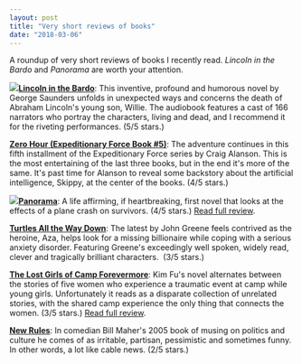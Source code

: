 ```yaml
---
layout: post
title: "Very short reviews of books"
date: "2018-03-06"
---
```


A roundup of very short reviews of books I recently read. _Lincoln in the Bardo_ and _Panorama_ are worth your attention.

**[![](images/A1wrnfowm8L-135x200.jpg)Lincoln in the Bardo](http://amzn.to/2CAhiuQ)**: This inventive, profound and humorous novel by George Saunders unfolds in unexpected ways and concerns the death of Abraham Lincoln's young son, Willie. The audiobook features a cast of 166 narrators who portray the characters, living and dead, and I recommend it for the riveting performances. (5/5 stars.)

[**Zero Hour (Expeditionary Force Book #5)**](http://amzn.to/2C8uKdD): The adventure continues in this fifth installment of the Expeditionary Force series by Craig Alanson. This is the most entertaining of the last three books, but in the end it's more of the same. It's past time for Alanson to reveal some backstory about the artificial intelligence, Skippy, at the center of the books. (4/5 stars.)

[![](images/41fnVhUmfoL-129x200.jpg)**Panorama**](http://amzn.to/2sJWGke): A life affirming, if heartbreaking, first novel that looks at the effects of a plane crash on survivors. (4/5 stars.) [Read full review](https://kenbooth.net/review-panorama/).

[**Turtles All the Way Down**](http://amzn.to/2EX3ksW): The latest by John Greene feels contrived as the heroine, Aza, helps look for a missing billionaire while coping with a serious anxiety disorder. Featuring Greene's exceedingly well spoken, widely read, clever and tragically brilliant characters.  (3/5 stars.)

[**The Lost Girls of Camp Forevermore**](http://amzn.to/2CIRM6F): Kim Fu's novel alternates between the stories of five women who experience a traumatic event at camp while young girls. Unfortunately it reads as a disparate collection of unrelated stories, with the shared camp experience the only thing that connects the women. (3/5 stars.) [Read full review](https://kenbooth.net/review-lost-girls-camp-forevermore/).

[**New Rules**](http://amzn.to/2Hx83iH): In comedian Bill Maher's 2005 book of musing on politics and culture he comes of as irritable, partisan, pessimistic and sometimes funny. In other words, a lot like cable news. (2/5 stars.)
